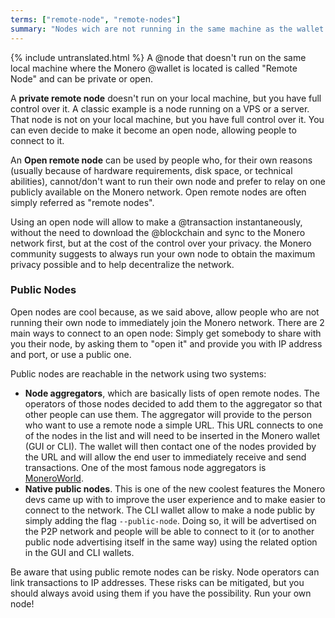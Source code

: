 ```yaml
---
terms: ["remote-node", "remote-nodes"]
summary: "Nodes wich are not running in the same machine as the wallet. Open remote nodes allow to use the Monero network immediately"
---
```


{% include untranslated.html %}
A @node that doesn't run on the same local machine where the Monero @wallet is located is called "Remote Node" and can be private or open.

A **private remote node** doesn't run on your local machine, but you have full control over it. A classic example is a node running on a VPS or a server. That node is not on your local machine, but you have full control over it. You can even decide to make it become an open node, allowing people to connect to it.

An **Open remote node** can be used by people who, for their own reasons (usually because of hardware requirements, disk space, or technical abilities), cannot/don't want to run their own node and prefer to relay on one publicly available on the Monero network. Open remote nodes are often simply referred as "remote nodes".

Using an open node will allow to make a @transaction instantaneously, without the need to download the @blockchain and sync to the Monero network first, but at the cost of the control over your privacy. the Monero community suggests to always run your own node to obtain the maximum privacy possible and to help decentralize the network.

### Public Nodes

Open nodes are cool because, as we said above, allow people who are not running their own node to immediately join the Monero network. There are 2 main ways to connect to an open node: Simply get somebody to share with you their node, by asking them to "open it" and provide you with IP address and port, or use a public one.

Public nodes are reachable in the network using two systems:

- **Node aggregators**, which are basically lists of open remote nodes. The operators of those nodes decided to add them to the aggregator so that other people can use them. The aggregator will provide to the person who want to use a remote node a simple URL. This URL connects to one of the nodes in the list and will need to be inserted in the Monero wallet (GUI or CLI). The wallet will then contact one of the nodes provided by the URL and will allow the end user to immediately receive and send transactions. One of the most famous node aggregators is [MoneroWorld](https://moneroworld.com/#nodes).
- **Native public nodes**. This is one of the new coolest features the Monero devs came up with to improve the user experience and to make easier to connect to the network. The CLI wallet allow to make a node public by simply adding the flag `--public-node`. Doing so, it will be advertised on the P2P network and people will be able to connect to it (or to another public node advertising itself in the same way) using the related option in the GUI and CLI wallets.

Be aware that using public remote nodes can be risky. Node operators can link transactions to IP addresses. These risks can be mitigated, but you should always avoid using them if you have the possibility. Run your own node!